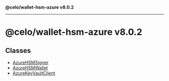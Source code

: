 **@celo/wallet-hsm-azure v8.0.2**

***

# @celo/wallet-hsm-azure v8.0.2

## Classes

- [AzureHSMSigner](classes/AzureHSMSigner.md)
- [AzureHSMWallet](classes/AzureHSMWallet.md)
- [AzureKeyVaultClient](classes/AzureKeyVaultClient.md)
